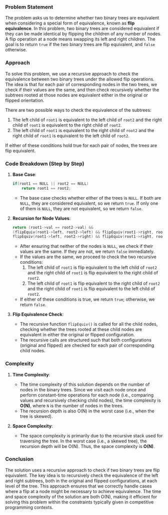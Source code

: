 ### Problem Statement

The problem asks us to determine whether two binary trees are equivalent when considering a special form of equivalence, known as **flip equivalence**. In this problem, two binary trees are considered equivalent if they can be made identical by flipping the children of any number of nodes. A flip operation at a node means swapping its left and right children. The goal is to return `true` if the two binary trees are flip equivalent, and `false` otherwise.

### Approach

To solve this problem, we use a recursive approach to check the equivalence between two binary trees under the allowed flip operations. The idea is that for each pair of corresponding nodes in the two trees, we check if their values are the same, and then check recursively whether the subtrees rooted at those nodes are equivalent either in the original or flipped orientation.

There are two possible ways to check the equivalence of the subtrees:
1. The left child of `root1` is equivalent to the left child of `root2` and the right child of `root1` is equivalent to the right child of `root2`.
2. The left child of `root1` is equivalent to the right child of `root2` and the right child of `root1` is equivalent to the left child of `root2`.

If either of these conditions hold true for each pair of nodes, the trees are flip equivalent.

### Code Breakdown (Step by Step)

1. **Base Case**:
   ```cpp
   if(root1 == NULL || root2 == NULL) 
       return root1 == root2;
   ```
   - The base case checks whether either of the trees is `NULL`. If both are `NULL`, they are considered equivalent, so we return `true`. If only one of them is `NULL`, they are not equivalent, so we return `false`.

2. **Recursion for Node Values**:
   ```cpp
   return (root1->val == root2->val) && 
   (flipEquiv(root1->left, root2->left) && flipEquiv(root1->right, root2->right) ||
   flipEquiv(root1->left, root2->right) && flipEquiv(root1->right, root2->left));
   ```
   - After ensuring that neither of the nodes is `NULL`, we check if their values are the same. If they are not, we return `false` immediately.
   - If the values are the same, we proceed to check the two recursive conditions:
     1. The left child of `root1` is flip equivalent to the left child of `root2` and the right child of `root1` is flip equivalent to the right child of `root2`.
     2. The left child of `root1` is flip equivalent to the right child of `root2` and the right child of `root1` is flip equivalent to the left child of `root2`.
   - If either of these conditions is true, we return `true`; otherwise, we return `false`.

3. **Flip Equivalence Check**:
   - The recursive function `flipEquiv()` is called for all the child nodes, checking whether the trees rooted at these child nodes are equivalent in either the original or flipped configuration.
   - The recursive calls are structured such that both configurations (original and flipped) are checked for each pair of corresponding child nodes.

### Complexity

1. **Time Complexity**:
   - The time complexity of this solution depends on the number of nodes in the binary trees. Since we visit each node once and perform constant-time operations for each node (i.e., comparing values and recursively checking child nodes), the time complexity is **O(N)**, where `N` is the number of nodes in the trees.
   - The recursion depth is also O(N) in the worst case (i.e., when the tree is skewed).

2. **Space Complexity**:
   - The space complexity is primarily due to the recursive stack used for traversing the tree. In the worst case (i.e., a skewed tree), the recursion depth will be O(N). Thus, the space complexity is **O(N)**.

### Conclusion

The solution uses a recursive approach to check if two binary trees are flip equivalent. The key idea is to recursively check the equivalence of the left and right subtrees, both in the original and flipped configurations, at each level of the tree. This approach ensures that we correctly handle cases where a flip at a node might be necessary to achieve equivalence. The time and space complexity of the solution are both O(N), making it efficient for solving this problem within the constraints typically given in competitive programming contexts.